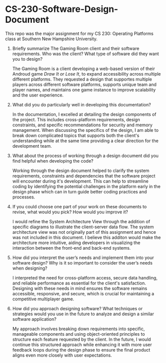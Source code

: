 # CS-230-Software-Design-Document

This repo was the major assignment for my CS 230: Operating Platforms class at Southern New Hampshire University.

1. Briefly summarize The Gaming Room client and their software requirements. Who was the client? What type of software did they want you to design?

    The Gaming Room is a client developing a web-based version of their Androud game _Draw It or Lose It_, to expand accessibility across multiple different platforms. They requested a design that supportes multiple players across different software platforms, supports unique team and player names, and maintains one game instance to improve scalability and the user experience.

2. What did you do particularly well in developing this documentation?

   In the documentation, I excelled at detailing the design components of the project. This includes cross-platform requirements, design constraints, and specific recommendations for security and memory management. When discussing the specifics of the design, I am able to break down complicated topics that supports both the client's understanding while at the same time providing a clear direction for the development team.

3. What about the process of working through a design document did you find helpful when developing the code?

   Working through the design document helped to clarify the system requirements, constraints and dependencies that the software project will encounter during it's development. This can help to streamline coding by identifying the potential challenges in the platform early in the design phase which can in turn guide better coding practices and processes.

4. If you could choose one part of your work on these documents to revise, what would you pick? How would you improve it?

   I would refine the System Architecture View through the addition of specific diagrams to illustrate the client-server data flow. The system architecture view was not originally part of this assignment and hence was not included in this document. I believe this additon would make the architecture more intuitive, aiding developers in visualizing the interaction between the front-end and back-end systems. 

5. How did you interpret the user’s needs and implement them into your software design? Why is it so important to consider the user’s needs when designing?

   I interpreted the need for cross-platform access, secure data handling, and reliable performance as essential for the client's satisfaction. Designing with these needs in mind ensures the software remains accessible, responsive, and secure, which is crucial for maintaining a competitive multiplayer game.

6. How did you approach designing software? What techniques or strategies would you use in the future to analyze and design a similar software application?

    My approach involves breaking down requirements into specific, manageable components and using object-oriented principles to structure each feature requested by the client. In the future, I would continue this structured approach while enhancing it with more user feedback loops during the design phase to ensure the final product aligns even more closely with user expectations.
